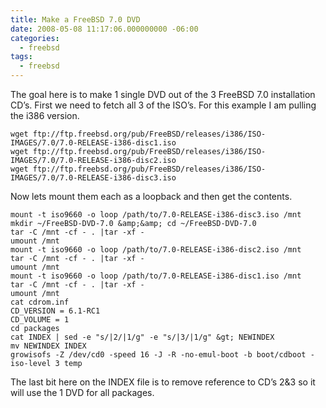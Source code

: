 ```yaml
---
title: Make a FreeBSD 7.0 DVD
date: 2008-05-08 11:17:06.000000000 -06:00
categories:
  - freebsd
tags:
  - freebsd
---
```

The goal here is to make 1 single DVD out of the 3 FreeBSD 7.0  installation CD’s. First we need to fetch all 3 of the ISO’s. For this  example I am pulling the i386 version.
```shell
wget ftp://ftp.freebsd.org/pub/FreeBSD/releases/i386/ISO-IMAGES/7.0/7.0-RELEASE-i386-disc1.iso
wget ftp://ftp.freebsd.org/pub/FreeBSD/releases/i386/ISO-IMAGES/7.0/7.0-RELEASE-i386-disc2.iso
wget ftp://ftp.freebsd.org/pub/FreeBSD/releases/i386/ISO-IMAGES/7.0/7.0-RELEASE-i386-disc3.iso
```
Now lets mount them each as a loopback and then get the contents.
```shell
mount -t iso9660 -o loop /path/to/7.0-RELEASE-i386-disc3.iso /mnt
mkdir ~/FreeBSD-DVD-7.0 &amp;&amp; cd ~/FreeBSD-DVD-7.0
tar -C /mnt -cf - . |tar -xf -
umount /mnt
mount -t iso9660 -o loop /path/to/7.0-RELEASE-i386-disc2.iso /mnt
tar -C /mnt -cf - . |tar -xf -
umount /mnt
mount -t iso9660 -o loop /path/to/7.0-RELEASE-i386-disc1.iso /mnt
tar -C /mnt -cf - . |tar -xf -
umount /mnt
cat cdrom.inf
CD_VERSION = 6.1-RC1
CD_VOLUME = 1
cd packages
cat INDEX | sed -e "s/|2/|1/g" -e "s/|3/|1/g" &gt; NEWINDEX
mv NEWINDEX INDEX
growisofs -Z /dev/cd0 -speed 16 -J -R -no-emul-boot -b boot/cdboot -iso-level 3 temp
```
The last bit here on the INDEX file is to remove reference to CD’s 2&amp;3 so it will use the 1 DVD for all packages.
